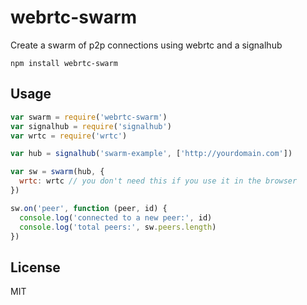# webrtc-swarm

Create a swarm of p2p connections using webrtc and a signalhub

```
npm install webrtc-swarm
```

## Usage

``` js
var swarm = require('webrtc-swarm')
var signalhub = require('signalhub')
var wrtc = require('wrtc')

var hub = signalhub('swarm-example', ['http://yourdomain.com'])

var sw = swarm(hub, {
  wrtc: wrtc // you don't need this if you use it in the browser
})

sw.on('peer', function (peer, id) {
  console.log('connected to a new peer:', id)
  console.log('total peers:', sw.peers.length)
})
```

## License

MIT
